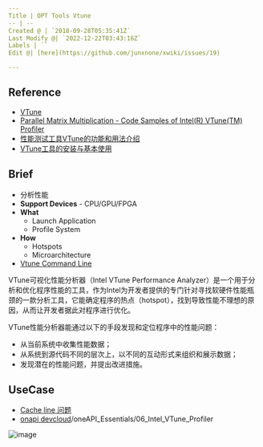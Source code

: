 ```yaml
---
Title | OPT Tools Vtune
-- | --
Created @ | `2018-09-28T05:35:41Z`
Last Modify @| `2022-12-22T03:43:16Z`
Labels | ``
Edit @| [here](https://github.com/junxnone/xwiki/issues/19)

---
```

## Reference
- [VTune](https://software.intel.com/en-us/vtune)
- [Parallel Matrix Multiplication - Code Samples of Intel(R) VTune(TM) Profiler](https://github.com/oneapi-src/oneAPI-samples/tree/master/Tools/VTuneProfiler)
- [性能测试工具VTune的功能和用法介绍](https://blog.csdn.net/WY_stutdy/article/details/79106501)
- [VTune工具的安装与基本使用](https://zzqcn.github.io/perf/intel_vtune/intro.html)

## Brief
- 分析性能
- **Support Devices** - CPU/GPU/FPGA
- **What**
  - Launch Application
  - Profile System
- **How**  
  - Hotspots
  - Microarchitecture
- [Vtune Command Line](/Vtune_Command_Line)


VTune可视化性能分析器（Intel VTune Performance Analyzer）是一个用于分析和优化程序性能的工具，作为Intel为开发者提供的专门针对寻找软硬件性能瓶颈的一款分析工具，它能确定程序的热点（hotspot），找到导致性能不理想的原因，从而让开发者据此对程序进行优化。

VTune性能分析器能通过以下的手段发现和定位程序中的性能问题：
 
- 从当前系统中收集性能数据；
- 从系统到源代码不同的层次上，以不同的互动形式来组织和展示数据；
- 发现潜在的性能问题，并提出改进措施。



## UseCase

- [Cache line 问题](https://zzqcn.github.io/perf/cpu_cache.html)
- [onapi devcloud](https://jupyter.oneapi.devcloud.intel.com/)/oneAPI_Essentials/06_Intel_VTune_Profiler

![image](https://user-images.githubusercontent.com/2216970/115494180-b2e44d80-a297-11eb-9a11-c17217227f38.png)

